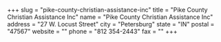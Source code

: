 +++
slug = "pike-county-christian-assistance-inc"
title = "Pike County Christian Assistance Inc"
name = "Pike County Christian Assistance Inc"
address = "27 W. Locust Street"
city = "Petersburg"
state = "IN"
postal = "47567"
website = ""
phone = "812 354-2443"
fax = ""
+++
